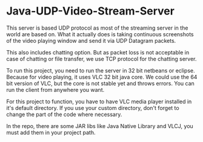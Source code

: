# Java-UDP-Video-Stream-Server

This server is based UDP protocol as most of the streaming server in the world are based on. What it actually does is taking
continuous screenshots of the video playing window and send it via UDP Datagram packets. 

This also includes chatting option. But as packet loss is not acceptable in case of chatting or file transfer, we use TCP protocol for
the chatting server. 

To run this project, you need to run the server in 32 bit netbeans or eclipse. Because for video playing, it uses VLC 32 bit java core.
We could use the 64 bit version of VLC, but the core is not stable yet and throws errors. You can run the client from anywhere you want.

For this project to function, you have to have VLC media player installed in it's default directory. If you use your custom directory,
don't forget to change the part of the code where necessary.

In the repo, there are some JAR libs like Java Native Library and VLCJ, you must add them in your project path. 
